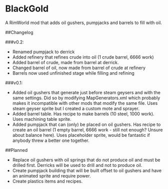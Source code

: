 # BlackGold
A RimWorld mod that adds oil gushers, pumpjacks and barrels to fill with oil.

##Changelog

###v0.2:

* Renamed pumpjack to derrick
* Added refinery that refines crude into oil (1 crude barrel, 6666 work)
* Added barrel of crude, made from barrel at derrick.
* Changed barrel of oil, now made from barrel of crude at refinery
* Barrels now used unfinished stage while filling and refining

###v0.1:

* Added oil gushers that generate just before steam geysers and with the same settings. Did so by modifying MapGenerators.xml which probably makes it incompatible with other mods that modify the same file. Uses steam geyser sprite but I created a custom mote and sprayer.
* Added barrel table. Has recipe to make barrels (10 steel, 1000 work). Uses machining table sprite.
* Added pumpjack that can (only) be placed on oil gushers. Has recipe to create an oil barrel (1 empty barrel, 6666 work - still not enough? Unsure about balance here). Uses placeholder sprite, would be fantastic if anybody threw a better one together.

##Planned

* Replace oil gushers with oil springs that do not produce oil and must be drilled first. Derricks will be used to drill and not to produce oil.
* Create pumpjack building that will be built offset to oil gushers and have an animated sprite and require power.
* Create plastics items and recipes.
